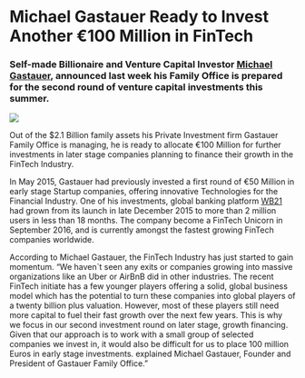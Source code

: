 # Michael Gastauer Ready to Invest Another €100 Million in FinTech

### Self-made Billionaire and Venture Capital Investor [Michael Gastauer](https://www.michaelgastauer.com/), announced last week his Family Office is prepared for the second round of venture capital investments this summer.

![](https://www.extremnews.com/images/article_portrait-071641dff7c94d1fabda22867359f286.jpg)

Out of the $2.1 Billion family assets his Private Investment firm Gastauer Family Office is managing, he is ready to allocate €100 Million for further investments in later stage companies planning to finance their growth in the FinTech Industry.

In May 2015, Gastauer had previously invested a first round of €50 Million in early stage Startup companies, offering innovative Technologies for the Financial Industry. One of his investments, global banking platform [WB21](https://www.wb21.com/) had grown from its launch in late December 2015 to more than 2 million users in less than 18 months. The company become a FinTech Unicorn in September 2016, and is currently amongst the fastest growing FinTech companies worldwide.

According to Michael Gastauer, the FinTech Industry has just started to gain momentum. “We haven`t seen any exits or companies growing into massive organizations like an Uber or AirBnB did in other industries. The recent FinTech initiate has a few younger players offering a solid, global business model which has the potential to turn these companies into global players of a twenty billion plus valuation. However, most of these players still need more capital to fuel their fast growth over the next few years. This is why we focus in our second investment round on later stage, growth financing. Given that our approach is to work with a small group of selected companies we invest in, it would also be difficult for us to place 100 million Euros in early stage investments. explained Michael Gastauer, Founder and President of Gastauer Family Office.”

